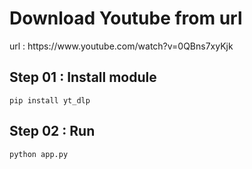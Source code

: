 <h1>Download Youtube from url</h1>
<p>url : https://www.youtube.com/watch?v=0QBns7xyKjk</p>
<h2>Step 01 : Install module </h2>
<code>pip install yt_dlp</code>
<h2>Step 02 : Run</h2>
<code>python app.py</code>
